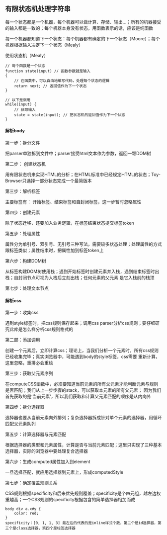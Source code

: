 ## 有限状态机处理字符串
每一个状态都是一个机器，每个机器可以做计算、存储、输出...；所有的机器接受的输入都是一致的；每个机器本身没有状态，用函数表示的话，应该是纯函数

每一个机器都知道下一个状态：每个机器都有确定的下一个状态（Moore）；每个机器根据输入决定下一个状态（Mealy）

使用状态机（Mealy）

	// 每个函数是一个状态
	function state(input) // 函数参数就是输入
	{
		// 在函数中，可以自由地编写代码，处理每个状态的逻辑
		return next; // 返回值作为下一个状态
	}

	// 以下是调用
	while(input) {
		// 获取输入
		state = state(input); // 把状态机的返回值作为下一个状态
	}

#### 解析body

第一步：拆分文件

把parser单独拆到文件中；parser接受html文本作为参数，返回一颗DOM树

第二步： 创建状态机

用有限状态机来实现HTML的分析；在HTML标准中已经规定HTML的状态；Toy-Browser只选择一部分状态完成一个最简版本

第三步：解析标签 

主要标签有： 开始标签、结束标签和自封闭标签，这一步暂时忽略属性

第四步：创建元素

除了状态迁移，还要加入业务逻辑，在标签结束状态提交标签token

第五步：处理属性

属性分为单引号、双引号、无引号三种写法，需要较多状态处理；处理属性的方式跟标签类似；属性结束时，把属性加到标签token上

第六步：构建DOM树

从标签构建DOM树使用栈；遇到开始标签时创建元素并入栈，遇到结束标签时出栈；自封闭节点可视为入栈后立刻出栈；任何元素的父元素
是它入栈前的栈顶

第七步：处理文本节点


#### 解析css

第一步：收集css

遇到style标签时，把css规则保存起来；调用css parser分析css规则；要仔细研究此库是怎么样分析css规则格式的

第二部：添加调用

创建一个元素后，立即计算css；理论上，当我们分析一个元素时，所有css规则已经收集完毕；真实浏览器中，可能遇到body的style标签，css需要
重新计算，这里忽略，重排必会重绘

第三步：获取父元素序列

在computeCSS函数中，必须要知道当前元素的所有父元素才能判断元素与规则是否匹配；我们从上一步步骤的stack，可以获取本元素的所有父元素；
因为我们首先获取的是‘当前元素’，所以我们获取和计算父元素匹配的顺序是从内向外

第四步：拆分选择器

选择器也要从当前元素向外排列；复杂选择器拆成针对单个元素的选择器，用循环匹配父元素队列


第五步：计算选择器与元素匹配

根据选择器的类型和元素属性，计算是否与当前元素匹配；这里只实现了三种基本选择器，实际的浏览器中要处理复合选择器

第六步：生成computed属性加入到element

一旦选择匹配，就应用选择器到元素上，形成computedStyle

第七步：确定覆盖规则关系

CSS规则根据specificity和后来优先规则覆盖；specificity是个四元组，越左边权重越高；一个CSS规则的specificity根据包含的简单选择器相加而成


	body div a.x#y {
		color: red;
	}
	specificity：[0, 1, 1, 3] 最左边的代表的是inline样式个数，第二个是id选择器，第三个是class选择器，第四个是标签选择器